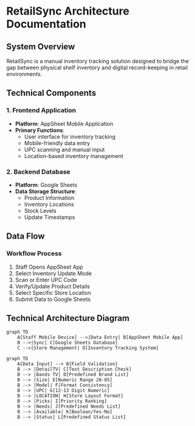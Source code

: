 # RetailSync Architecture Documentation

## System Overview
RetailSync is a manual inventory tracking solution designed to bridge the gap between physical shelf inventory and digital record-keeping in retail environments.

## Technical Components

### 1. Frontend Application
- **Platform**: AppSheet Mobile Application
- **Primary Functions**:
  - User interface for inventory tracking
  - Mobile-friendly data entry
  - UPC scanning and manual input
  - Location-based inventory management

### 2. Backend Database
- **Platform**: Google Sheets
- **Data Storage Structure**:
  - Product Information
  - Inventory Locations
  - Stock Levels
  - Update Timestamps

## Data Flow

### Workflow Process
1. Staff Opens AppSheet App
2. Select Inventory Update Mode
3. Scan or Enter UPC Code
4. Verify/Update Product Details
5. Select Specific Store Location
6. Submit Data to Google Sheets

## Technical Architecture Diagram

```mermaid
graph TD
    A[Staff Mobile Device] -->|Data Entry| B[AppSheet Mobile App]
    B -->|Sync| C[Google Sheets Database]
    C -->|Store Management| D[Inventory Tracking System]
```

```mermaid
graph TD
    A[Data Input] --> B{Field Validation}
    B --> |DetailTV| C[Text Description Check]
    B --> |Bands TV| D[Predefined Brand List]
    B --> |Size| E[Numeric Range 20-85]
    B --> |Model| F[Format Consistency]
    B --> |UPC| G[12-13 Digit Numeric]
    B --> |LOCATION| H[Store Layout Format]
    B --> |Picks| I[Priority Ranking]
    B --> |Needs| J[Predefined Needs List]
    B --> |Available| K[Boolean/Yes-No]
    B --> |Status| L[Predefined Status List]
